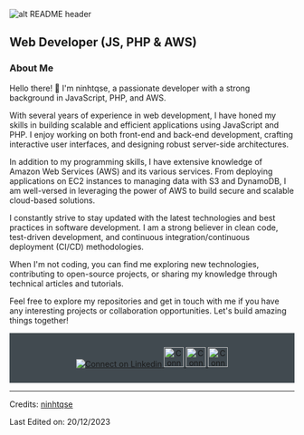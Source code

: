 ![alt README header](https://raw.githubusercontent.com/ninhtqse/ninhtqse/main/header_.png)

## Web Developer (JS, PHP & AWS)

### About Me

Hello there! 👋 I'm ninhtqse, a passionate developer with a strong background in JavaScript, PHP, and AWS.

With several years of experience in web development, I have honed my skills in building scalable and efficient applications using JavaScript and PHP. I enjoy working on both front-end and back-end development, crafting interactive user interfaces, and designing robust server-side architectures.

In addition to my programming skills, I have extensive knowledge of Amazon Web Services (AWS) and its various services. From deploying applications on EC2 instances to managing data with S3 and DynamoDB, I am well-versed in leveraging the power of AWS to build secure and scalable cloud-based solutions.

I constantly strive to stay updated with the latest technologies and best practices in software development. I am a strong believer in clean code, test-driven development, and continuous integration/continuous deployment (CI/CD) methodologies.

When I'm not coding, you can find me exploring new technologies, contributing to open-source projects, or sharing my knowledge through technical articles and tutorials.

Feel free to explore my repositories and get in touch with me if you have any interesting projects or collaboration opportunities. Let's build amazing things together!

<div align="center" style="background:#414a50; padding: 25px 0;">
     <a href="https://www.linkedin.com/in/ninhtqse/">
        <img src="https://raw.githubusercontent.com/ninhtqse/ninhtqse/d8f3dd91acb99ac360fe536167d5497cc429b6df/linkedin.svg" alt="Connect on Linkedin">
    </a>
     <a href="https://github.com/ninhtqse">
        <img src="https://raw.githubusercontent.com/ninhtqse/ninhtqse/4af56ba3a1990762e13be31d9bdf918366010b6d/github.svg" width="35px" height="35px" alt="Connect on Github">
    </a>
     <a href="https://www.instagram.com/ninhtqse">
        <img src="https://raw.githubusercontent.com/ninhtqse/ninhtqse/4af56ba3a1990762e13be31d9bdf918366010b6d/instagram.svg" width="35px" height="35px"  alt="Connect on Github">
     </a>
     <a href="https://www.facebook.com/ninhtqse">
        <img src="https://raw.githubusercontent.com/ninhtqse/ninhtqse/4af56ba3a1990762e13be31d9bdf918366010b6d/facebook.svg" width="35px" height="35px" alt="Connect on Github">
    </a>
</div>

-----
Credits: [ninhtqse](https://github.com/ninhtqse)

Last Edited on: 20/12/2023
